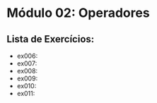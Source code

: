 # **Módulo 02**: Operadores

## **Lista de Exercícios:**

   - ex006: 
   - ex007: 
   - ex008: 
   - ex009: 
   - ex010: 
   - ex011: 
